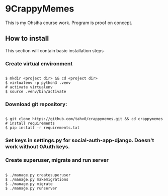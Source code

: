 # 9CrappyMemes
This is my Ohsiha course work.
Program is proof on concept.

## How to install
This section will contain basic installation steps
### Create virtual environment

```

$ mkdir <project dir> && cd <project dir>
$ virtualenv -p python3 .venv
# activate virtualenv
$ source .venv/bin/activate

```

### Download git repository: 

```

$ git clone https://github.com/tahv0/crappymemes.git && cd crappymemes
# install requirements
$ pip install -r requirements.txt

```

### Set keys in settings.py for social-auth-app-django. Doesn't work without 0Auth keys.

### Create superuser, migrate and run server

```

$ ./manage.py createsuperuser
$ ./manage.py makemigrations
$ ./manage.py migrate
$ ./manage.py runserver

```
